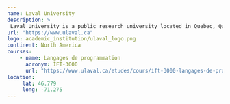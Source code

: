 ```yaml
---
name: Laval University 
description: >
 Laval University is a public research university located in Quebec, Quebec, Canada.
url: "https://www.ulaval.ca"
logo: academic_institution/ulaval_logo.png
continent: North America
courses:
    - name: Langages de programmation 
      acronym: IFT-3000
      url: "https://www.ulaval.ca/etudes/cours/ift-3000-langages-de-programmation"
location:
     lat: 46.779
     long: -71.275
---
```

